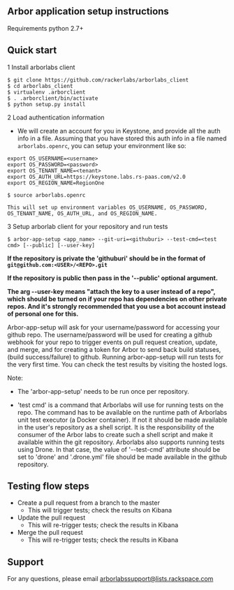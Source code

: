 Arbor application setup instructions
-------------------------------------

Requirements
 python 2.7+
 
Quick start
--------------

1 Install arborlabs client

```
$ git clone https://github.com/rackerlabs/arborlabs_client
$ cd arborlabs_client
$ virtualenv .arborclient
$ . .arborclient/bin/activate
$ python setup.py install
``` 

2 Load authentication information

  - We will create an account for you in Keystone, and provide all the auth info in a file. Assuming that you have stored
    this auth info in a file named `arborlabs.openrc`, you can setup your environment like so:
    
```
export OS_USERNAME=<username>
export OS_PASSWORD=<password>
export OS_TENANT_NAME=<tenant>
export OS_AUTH_URL=https://keystone.labs.rs-paas.com/v2.0
export OS_REGION_NAME=RegionOne
```
   
    
```
$ source arborlabs.openrc
```
    
    This will set up environment variables OS_USERNAME, OS_PASSWORD, OS_TENANT_NAME, OS_AUTH_URL, and OS_REGION_NAME.

3 Setup arborlab client for your repository and run tests

```
$ arbor-app-setup <app_name> --git-uri=<githuburi> --test-cmd=<test cmd> [--public] [--user-key]
```

__If the repository is private the 'githuburi' should be in the format of `git@github.com:<USER>/<REPO>.git`__

__If the repository is public then pass in the '--public' optional argument.__

__The arg --user-key means "attach the key to a user instead of a repo", which should be turned on if your repo has dependencies on other private repos. And it's strongly recommended that you use a bot account instead of personal one for this.__

Arbor-app-setup will ask for your username/password for accessing your github repo.
The username/password will be used for creating a github webhook for your repo to trigger events on pull request creation, update, and merge,
and for creating a token for Arbor to send back build statuses, (build success/failure) to github.
Running arbor-app-setup will run tests for the very first time. You can check the test results by visiting the hosted logs.

Note:

- The 'arbor-app-setup' needs to be run once per repository.

- 'test cmd' is a command that Arborlabs will use for running tests on the repo. The command has to be available on the runtime path of Arborlabs unit test executor (a Docker container). If not it should be made available in the user's repository as a shell script. It is the responsibility of the consumer of the Arbor labs to create such a shell script and make it available within the git repository. Arborlabs also supports running tests using Drone. In that case, the value of '--test-cmd' attribute should be set to 'drone' and '.drone.yml' file should be made available in the github repository.


Testing flow steps
-------------------

- Create a pull request from a branch to the master
   - This will trigger tests; check the results on Kibana
- Update the pull request
   - This will re-trigger tests; check the results in Kibana
- Merge the pull request
   - This will re-trigger tests; check the results in Kibana


Support
--------

For any questions, please email arborlabssupport@lists.rackspace.com


